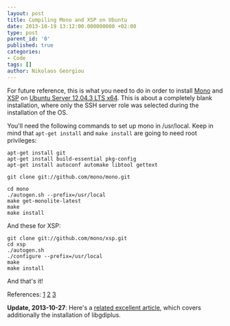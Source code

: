 ```yaml
---
layout: post
title: Compiling Mono and XSP on Ubuntu
date: 2013-10-19 13:12:00.000000000 +02:00
type: post
parent_id: '0'
published: true
categories:
- Code
tags: []
author: Nikolaos Georgiou
---
```


For future reference, this is what you need to do in order to install <a href="http://www.mono-project.com/">Mono</a> and <a href="http://www.mono-project.com/ASP.NET">XSP</a> on <a href="http://www.ubuntu.com/download/server">Ubuntu Server 12.04.3 LTS x64</a>. This is about a completely blank installation, where only the SSH server role was selected during the installation of the OS.

You'll need the following commands to set up mono in /usr/local. Keep in mind that <code>apt-get install</code> and <code>make install</code> are going to need root privileges:

```
apt-get install git
apt-get install build-essential pkg-config
apt-get install autoconf automake libtool gettext

git clone git://github.com/mono/mono.git

cd mono
./autogen.sh --prefix=/usr/local
make get-monolite-latest
make
make install
```

And these for XSP:

```
git clone git://github.com/mono/xsp.git
cd xsp
./autogen.sh
./configure --prefix=/usr/local
make
make install
```

And that's it!

References: <a href="http://www.mono-project.com/Compiling_Mono_From_Git">1</a> <a href="http://askubuntu.com/questions/178906/how-to-install-mono-from-source">2</a> <a href="http://www.integratedwebsystems.com/2011/08/install-mono-2-10-3-on-ubuntu-using-bash-script/">3</a>

<strong>Update, 2013-10-27</strong>: Here's a <a href="http://blog.erikd.org/2013/03/17/run-asp-dot-net-mvc4-on-ubuntu-12-dot-10/">related excellent article</a>, which covers additionally the installation of libgdiplus.
